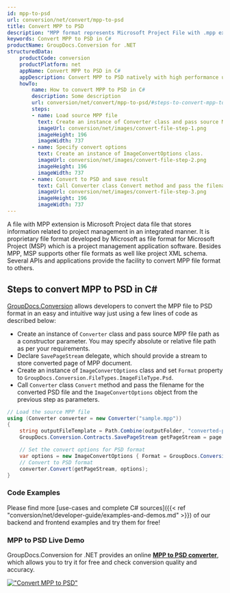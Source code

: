 ```yaml
---
id: mpp-to-psd
url: conversion/net/convert/mpp-to-psd
title: Convert MPP to PSD
description: "MPP format represents Microsoft Project File with .mpp extension. Learn how to convert MPP to PSD file programmatically in C# language using GroupDocs.Conversion for .NET library."
keywords: Convert MPP to PSD in C#
productName: GroupDocs.Conversion for .NET
structuredData:
    productCode: conversion
    productPlatform: net
    appName: Convert MPP to PSD in C#
    appDescription: Convert MPP to PSD natively with high performance using C# language and server side GroupDocs.Conversion for .NET APIs, without the use of any software like Microsoft or Open Office.
    howTo:
        name: How to convert MPP to PSD in C# 
        description: Some description
        url: conversion/net/convert/mpp-to-psd/#steps-to-convert-mpp-to-psd-in-c
        steps:
        - name: Load source MPP file 
          text: Create an instance of Converter class and pass source MPP file path as a constructor parameter. You may specify absolute or relative file path as per your requirements. 
          imageUrl: conversion/net/images/convert-file-step-1.png
          imageHeight: 196
          imageWidth: 737
        - name: Specify convert options 
          text: Create an instance of ImageConvertOptions class.
          imageUrl: conversion/net/images/convert-file-step-2.png
          imageHeight: 196
          imageWidth: 737
        - name: Convert to PSD and save result 
          text: Call Converter class Convert method and pass the filename for the converted HTML file and the ImageConvertOptions object from the previous step as parameters.
          imageUrl: conversion/net/images/convert-file-step-3.png
          imageHeight: 196
          imageWidth: 737
---
```


A file with MPP extension is Microsoft Project data file that stores information related to project management in an integrated manner. It is proprietary file format developed by Microsoft as file format for Microsoft Project (MSP) which is a project management application software. Besides MPP, MSP supports other file formats as well like project XML schema. Several APIs and applications provide the facility to convert MPP file format to others.

## Steps to convert MPP to PSD in C#

[GroupDocs.Conversion](https://products.groupdocs.com/conversion/net) allows developers to convert the MPP file to PSD format in an easy and intuitive way just using a few lines of code as described below:

* Create an instance of `Converter` class and pass source MPP file path as a constructor parameter. You may specify absolute or relative file path as per your requirements. 
* Declare `SavePageStream` delegate, which should provide a stream to store converted page of MPP document.
* Create an instance of `ImageConvertOptions` class and set `Format` property to `GroupDocs.Conversion.FileTypes.ImageFileType.Psd`.
* Call `Converter` class `Convert` method and pass the filename for the converted PSD file and the `ImageConvertOptions` object from the previous step as parameters.

```csharp
// Load the source MPP file
using (Converter converter = new Converter("sample.mpp"))
{
    string outputFileTemplate = Path.Combine(outputFolder, "converted-page-{0}.psd");
    GroupDocs.Conversion.Contracts.SavePageStream getPageStream = page => new FileStream(string.Format(outputFileTemplate, page), FileMode.Create);

    // Set the convert options for PSD format
    var options = new ImageConvertOptions { Format = GroupDocs.Conversion.FileTypes.ImageFileType.Psd };   
    // Convert to PSD format
    converter.Convert(getPageStream, options);
}
```

### Code Examples

Please find more [use-cases and complete C# sources]({{< ref "conversion/net/developer-guide/examples-and-demos.md" >}}) of our backend and frontend examples and try them for free!

### MPP to PSD Live Demo

GroupDocs.Conversion for .NET provides an online [**MPP to PSD converter**](https://products.groupdocs.app/conversion/mpp-to-psd), which allows you to try it for free and check conversion quality and accuracy.

[!["Convert MPP to PSD"](conversion/net/images/convert-to-psd/convert-mpp-to-psd.png)](https://products.groupdocs.app/conversion/mpp-to-psd)